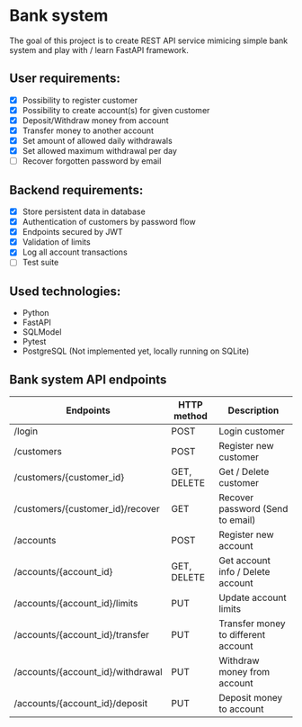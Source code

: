 # Bank system
The goal of this project is to create REST API service mimicing simple bank system and play with / learn FastAPI framework.
## User requirements:
- [X] Possibility to register customer
- [X] Possibility to create account(s) for given customer
- [X] Deposit/Withdraw money from account
- [X] Transfer money to another account
- [X] Set amount of allowed daily withdrawals
- [X] Set allowed maximum withdrawal per day
- [ ] Recover forgotten password by email
## Backend requirements:
- [X] Store persistent data in database
- [X] Authentication of customers by password flow
- [X] Endpoints secured by JWT
- [X] Validation of limits
- [X] Log all account transactions
- [ ] Test suite
## Used technologies:
- Python
- FastAPI
- SQLModel
- Pytest
- PostgreSQL (Not implemented yet, locally running on SQLite)

## Bank system API endpoints
| Endpoints                          | HTTP method | Description                         |
|------------------------------------|-------------|-------------------------------------|
| /login                             |POST         | Login customer                      |
| /customers                         |POST         | Register new customer               |
| /customers/{customer_id}           |GET, DELETE  | Get / Delete customer               |
| /customers/{customer_id}/recover   |GET          | Recover password (Send to email)    |
| /accounts                          |POST         | Register new account                |
| /accounts/{account_id}             |GET, DELETE  | Get account info / Delete account   |
| /accounts/{account_id}/limits      |PUT          | Update account limits               |
| /accounts/{account_id}/transfer    |PUT          | Transfer money to different account |
| /accounts/{account_id}/withdrawal  |PUT          | Withdraw money from account         |
| /accounts/{account_id}/deposit     |PUT          | Deposit money to account            |
     

